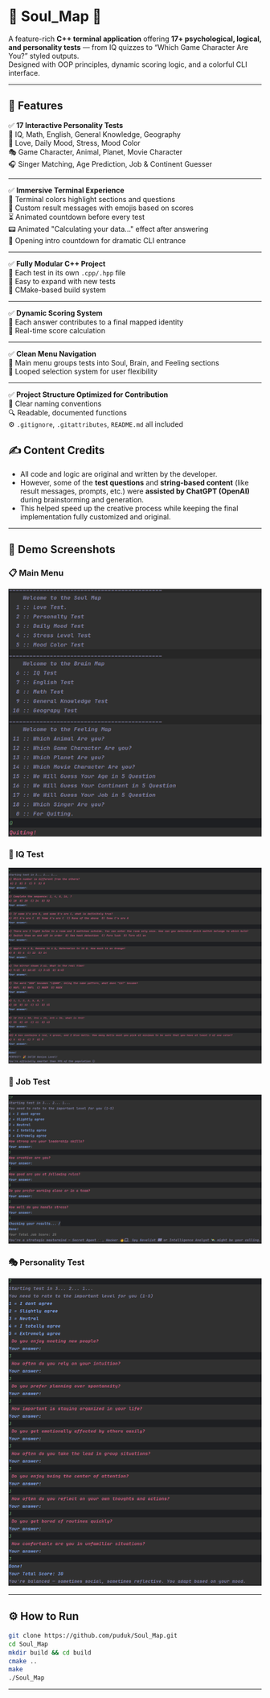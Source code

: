 # 🧠 Soul_Map 🎯

A feature-rich **C++ terminal application** offering **17+ psychological, logical, and personality tests** — from IQ quizzes to “Which Game Character Are You?” styled outputs.  
Designed with OOP principles, dynamic scoring logic, and a colorful CLI interface.

---

## 📌 Features

✅ **17 Interactive Personality Tests**  
🧠 IQ, Math, English, General Knowledge, Geography  
💖 Love, Daily Mood, Stress, Mood Color  
🎭 Game Character, Animal, Planet, Movie Character  
🎧 Singer Matching, Age Prediction, Job & Continent Guesser

---

✅ **Immersive Terminal Experience**  
🎨 Terminal colors highlight sections and questions  
💬 Custom result messages with emojis based on scores  
⏳ Animated countdown before every test  
📟 Animated "Calculating your data..." effect after answering  
🚀 Opening intro countdown for dramatic CLI entrance  


---

✅ **Fully Modular C++ Project**  
📂 Each test in its own `.cpp/.hpp` file  
🔄 Easy to expand with new tests  
🧱 CMake-based build system

---

✅ **Dynamic Scoring System**  
🧮 Each answer contributes to a final mapped identity  
🔢 Real-time score calculation

---

✅ **Clean Menu Navigation**  
🧭 Main menu groups tests into Soul, Brain, and Feeling sections  
🔁 Looped selection system for user flexibility

---

✅ **Project Structure Optimized for Contribution**  
🧠 Clear naming conventions  
🔍 Readable, documented functions  
⚙️ `.gitignore`, `.gitattributes`, `README.md` all included

## ✍️ Content Credits

- All code and logic are original and written by the developer.
- However, some of the **test questions** and **string-based content** (like result messages, prompts, etc.) were **assisted by ChatGPT (OpenAI)** during brainstorming and generation.
- This helped speed up the creative process while keeping the final implementation fully customized and original.

---

## 📸 Demo Screenshots

### 📋 Main Menu
![Main Menu and Quit](soul_map/main_menu_quit.png)

### 🧠 IQ Test
![IQ Test](soul_map/iq_test_demo.png)

### 💼 Job Test
![Job Test](soul_map/job_test_result.png)

### 🎭 Personality Test
![Personality Result](soul_map/personality_test_result.png)

---

## ⚙️ How to Run

```bash
git clone https://github.com/puduk/Soul_Map.git
cd Soul_Map
mkdir build && cd build
cmake ..
make
./Soul_Map
```

---



